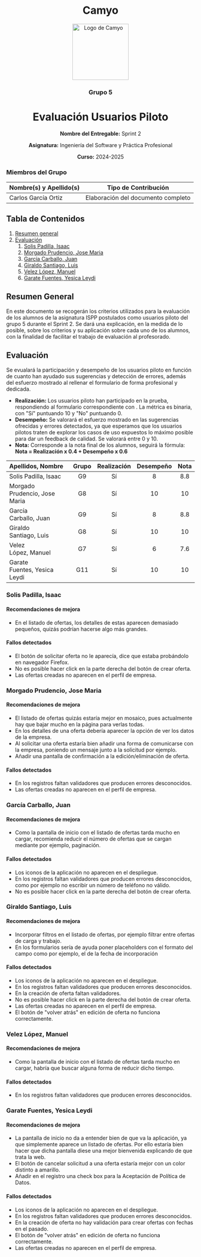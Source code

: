<h1 align="center">
  Camyo
</h1>

<p align="center">
  <img src="https://i.imgur.com/C72nY4p.png" alt="Logo de Camyo" width="150">
</p>

<h3 align="center">
  <strong>Grupo 5</strong>
</h3>

<h1 align="center">
  <strong>Evaluación Usuarios Piloto</strong>
</h1>

<p align="center">
  <strong>Nombre del Entregable:</strong> Sprint 2
</p>
<p align="center">
  <strong>Asignatura:</strong> Ingeniería del Software y Práctica Profesional  
</p>
<p align="center">
  <strong>Curso:</strong> 2024-2025  
</p>

### Miembros del Grupo

| Nombre(s) y Apellido(s) | Tipo de Contribución               |
| ----------------------- | ----------------------------------- |
| Carlos García Ortiz    | Elaboración del documento completo |

## Tabla de Contenidos

1. [Resumen general](#Resumen-General)
2. [Evaluación](#Evaluación)
   1. [Solis Padilla, Isaac](#Solis-Padilla,-Isaac)
   2. [Morgado Prudencio, Jose Maria](#Morgado-Prudencio,-Jose-Maria)
   3. [García Carballo, Juan](#García-Carballo,-Juan)
   4. [Giraldo Santiago, Luis](#Giraldo-Santiago,-Luis)
   5. [Velez López, Manuel](#Velez-López,-Manuel)
   6. [Garate Fuentes, Yesica Leydi](#Garate-Fuentes,-Yesica-Leydi)

## **Resumen General**

En este documento se recogerán los criterios utilizados para la evaluación de los alumnos de la asignatura ISPP postulados como usuarios piloto del grupo 5 durante el Sprint 2. Se dará una explicación, en la medida de lo posible, sobre los criterios y su aplicación sobre cada uno de los alumnos, con la finalidad de facilitar el trabajo de evaluación al profesorado.

## Evaluación

Se evualará la participación y desempeño de los usuarios piloto en función de cuanto han ayudado sus sugerencias y detección de errores, además del esfuerzo mostrado al rellenar el formulario de forma profesional y dedicada.

- **Realización:** Los usuarios piloto han participado en la prueba, respondiendo al formulario correspondiente con . La métrica es binaria, con "Sí" puntuando 10 y "No" puntuando 0.
- **Desempeño:** Se valorará el esfuerzo mostrado en las sugerencias ofrecidas y errores detectados, ya que esperamos que los usuarios pilotos traten de explorar los casos de uso expuestos lo máximo posible para dar un feedback de calidad. Se valorará entre 0 y 10.
- **Nota:** Corresponde a la nota final de los alumnos, seguirá la fórmula: **Nota = Realización x 0.4 + Desempeño x 0.6**

| Apellidos, Nombre              | Grupo | Realización | Desempeño | Nota |
| :----------------------------- | :---: | :----------: | :--------: | :--: |
| Solis Padilla, Isaac           |  G9  |     Sí     |     8     | 8.8 |
| Morgado Prudencio, Jose Maria |  G8  |     Sí     |     10     |  10  |
| García Carballo, Juan        |  G9  |     Sí     |     8     | 8.8 |
| Giraldo Santiago, Luis        |  G8  |     Sí     |     10     |  10  |
| Velez López, Manuel          |  G7  |     Sí     |     6     | 7.6 |
| Garate Fuentes, Yesica Leydi  |  G11  |     Sí     |     10     |  10  |

### Solis Padilla, Isaac

#### Recomendaciones de mejora

- En el listado de ofertas, los detalles de estas aparecen demasiado pequeños, quizás podrían hacerse algo más grandes.

#### Fallos detectados

- El botón de solicitar oferta no le aparecía, dice que estaba probándolo en navegador Firefox.
- No es posible hacer click en la parte derecha del botón de crear oferta.
- Las ofertas creadas no aparecen en el perfil de empresa.

### Morgado Prudencio, Jose Maria

#### Recomendaciones de mejora

- El listado de ofertas quizás estaría mejor en mosaico, pues actualmente hay que bajar mucho en la página para verlas todas.
- En los detalles de una oferta debería aparecer la opción de ver los datos de la empresa.
- Al solicitar una oferta estaría bien añadir una forma de comunicarse con la empresa, poniendo un mensaje junto a la solicitud por ejemplo.
- Añadir una pantalla de confirmación a la edición/eliminación de oferta.

#### Fallos detectados

- En los registros faltan validadores que producen errores desconocidos.
- Las ofertas creadas no aparecen en el perfil de empresa.

### García Carballo, Juan

#### Recomendaciones de mejora

- Como la pantalla de inicio con el listado de ofertas tarda mucho en cargar, recomienda reducir el número de ofertas que se cargan mediante por ejemplo, paginación.

#### Fallos detectados

- Los iconos de la aplicación no aparecen en el despliegue.
- En los registros faltan validadores que producen errores desconocidos, como por ejemplo no escribir un número de teléfono no válido.
- No es posible hacer click en la parte derecha del botón de crear oferta.

### Giraldo Santiago, Luis

#### Recomendaciones de mejora

- Incorporar filtros en el listado de ofertas, por ejemplo filtrar entre ofertas de carga y trabajo.
- En los formularios sería de ayuda poner placeholders con el formato del campo como por ejemplo, el de la fecha de incorporación

#### Fallos detectados

- Los iconos de la aplicación no aparecen en el despliegue.
- En los registros faltan validadores que producen errores desconocidos.
- En la creación de oferta faltan validadores.
- No es posible hacer click en la parte derecha del botón de crear oferta.
- Las ofertas creadas no aparecen en el perfil de empresa.
- El botón de "volver atrás" en edición de oferta no funciona correctamente.

### Velez López, Manuel

#### Recomendaciones de mejora

- Como la pantalla de inicio con el listado de ofertas tarda mucho en cargar, habría que buscar alguna forma de reducir dicho tiempo.

#### Fallos detectados

- En los registros faltan validadores que producen errores desconocidos.

### Garate Fuentes, Yesica Leydi

#### Recomendaciones de mejora

- La pantalla de inicio no da a entender bien de que va la aplicación, ya que simplemente aparece un listado de ofertas. Por ello estaría bien hacer que dicha pantalla diese una mejor bienvenida explicando de que trata la web.
- El botón de cancelar solicitud a una oferta estaría mejor con un color distinto a amarillo.
- Añadir en el registro una check box para la Aceptación de Política de Datos.

#### Fallos detectados

- Los iconos de la aplicación no aparecen en el despliegue.
- En los registros faltan validadores que producen errores desconocidos.
- En la creación de oferta no hay validación para crear ofertas con fechas en el pasado.
- El botón de "volver atrás" en edición de oferta no funciona correctamente.
- Las ofertas creadas no aparecen en el perfil de empresa.
